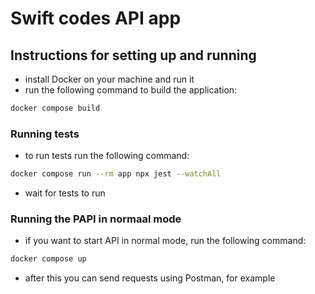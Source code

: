 # Swift codes API app
## Instructions for setting up and running
- install Docker on your machine and run it
- run the following command to build the application:
```sh
docker compose build
```
### Running tests
- to run tests run the following command:
```sh
docker compose run --rm app npx jest --watchAll
```
- wait for tests to run
### Running the PAPI in normaal mode
- if you want to start API in normal mode, run the following command:
```sh
docker compose up
```
- after this you can send requests using Postman, for example

